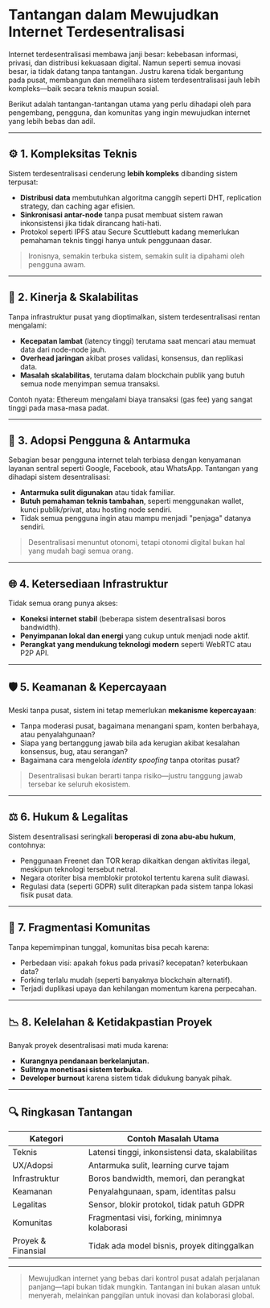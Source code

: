 # Tantangan dalam Mewujudkan Internet Terdesentralisasi

Internet terdesentralisasi membawa janji besar: kebebasan informasi, privasi, dan distribusi kekuasaan digital. Namun seperti semua inovasi besar, ia tidak datang tanpa tantangan. Justru karena tidak bergantung pada pusat, membangun dan memelihara sistem terdesentralisasi jauh lebih kompleks—baik secara teknis maupun sosial.

Berikut adalah tantangan-tantangan utama yang perlu dihadapi oleh para pengembang, pengguna, dan komunitas yang ingin mewujudkan internet yang lebih bebas dan adil.

---

## ⚙️ 1. Kompleksitas Teknis

Sistem terdesentralisasi cenderung **lebih kompleks** dibanding sistem terpusat:

- **Distribusi data** membutuhkan algoritma canggih seperti DHT, replication strategy, dan caching agar efisien.
- **Sinkronisasi antar-node** tanpa pusat membuat sistem rawan inkonsistensi jika tidak dirancang hati-hati.
- Protokol seperti IPFS atau Secure Scuttlebutt kadang memerlukan pemahaman teknis tinggi hanya untuk penggunaan dasar.

> Ironisnya, semakin terbuka sistem, semakin sulit ia dipahami oleh pengguna awam.

---

## 🐢 2. Kinerja & Skalabilitas

Tanpa infrastruktur pusat yang dioptimalkan, sistem terdesentralisasi rentan mengalami:

- **Kecepatan lambat** (latency tinggi) terutama saat mencari atau memuat data dari node-node jauh.
- **Overhead jaringan** akibat proses validasi, konsensus, dan replikasi data.
- **Masalah skalabilitas**, terutama dalam blockchain publik yang butuh semua node menyimpan semua transaksi.

Contoh nyata: Ethereum mengalami biaya transaksi (gas fee) yang sangat tinggi pada masa-masa padat.

---

## 🧠 3. Adopsi Pengguna & Antarmuka

Sebagian besar pengguna internet telah terbiasa dengan kenyamanan layanan sentral seperti Google, Facebook, atau WhatsApp. Tantangan yang dihadapi sistem desentralisasi:

- **Antarmuka sulit digunakan** atau tidak familiar.
- **Butuh pemahaman teknis tambahan**, seperti menggunakan wallet, kunci publik/privat, atau hosting node sendiri.
- Tidak semua pengguna ingin atau mampu menjadi "penjaga" datanya sendiri.

> Desentralisasi menuntut otonomi, tetapi otonomi digital bukan hal yang mudah bagi semua orang.

---

## 🌐 4. Ketersediaan Infrastruktur

Tidak semua orang punya akses:

- **Koneksi internet stabil** (beberapa sistem desentralisasi boros bandwidth).
- **Penyimpanan lokal dan energi** yang cukup untuk menjadi node aktif.
- **Perangkat yang mendukung teknologi modern** seperti WebRTC atau P2P API.

---

## 🛡️ 5. Keamanan & Kepercayaan

Meski tanpa pusat, sistem ini tetap memerlukan **mekanisme kepercayaan**:

- Tanpa moderasi pusat, bagaimana menangani spam, konten berbahaya, atau penyalahgunaan?
- Siapa yang bertanggung jawab bila ada kerugian akibat kesalahan konsensus, bug, atau serangan?
- Bagaimana cara mengelola *identity spoofing* tanpa otoritas pusat?

> Desentralisasi bukan berarti tanpa risiko—justru tanggung jawab tersebar ke seluruh ekosistem.

---

## ⚖️ 6. Hukum & Legalitas

Sistem desentralisasi seringkali **beroperasi di zona abu-abu hukum**, contohnya:

- Penggunaan Freenet dan TOR kerap dikaitkan dengan aktivitas ilegal, meskipun teknologi tersebut netral.
- Negara otoriter bisa memblokir protokol tertentu karena sulit diawasi.
- Regulasi data (seperti GDPR) sulit diterapkan pada sistem tanpa lokasi fisik pusat data.

---

## 💬 7. Fragmentasi Komunitas

Tanpa kepemimpinan tunggal, komunitas bisa pecah karena:

- Perbedaan visi: apakah fokus pada privasi? kecepatan? keterbukaan data?
- Forking terlalu mudah (seperti banyaknya blockchain alternatif).
- Terjadi duplikasi upaya dan kehilangan momentum karena perpecahan.

---

## 📉 8. Kelelahan & Ketidakpastian Proyek

Banyak proyek desentralisasi mati muda karena:

- **Kurangnya pendanaan berkelanjutan.**
- **Sulitnya monetisasi sistem terbuka.**
- **Developer burnout** karena sistem tidak didukung banyak pihak.

---

## 🔍 Ringkasan Tantangan

| Kategori             | Contoh Masalah Utama                                   |
|----------------------|--------------------------------------------------------|
| Teknis               | Latensi tinggi, inkonsistensi data, skalabilitas       |
| UX/Adopsi            | Antarmuka sulit, learning curve tajam                  |
| Infrastruktur        | Boros bandwidth, memori, dan perangkat                 |
| Keamanan             | Penyalahgunaan, spam, identitas palsu                 |
| Legalitas            | Sensor, blokir protokol, tidak patuh GDPR             |
| Komunitas            | Fragmentasi visi, forking, minimnya kolaborasi        |
| Proyek & Finansial   | Tidak ada model bisnis, proyek ditinggalkan           |

---

> Mewujudkan internet yang bebas dari kontrol pusat adalah perjalanan panjang—tapi bukan tidak mungkin. Tantangan ini bukan alasan untuk menyerah, melainkan panggilan untuk inovasi dan kolaborasi global.

